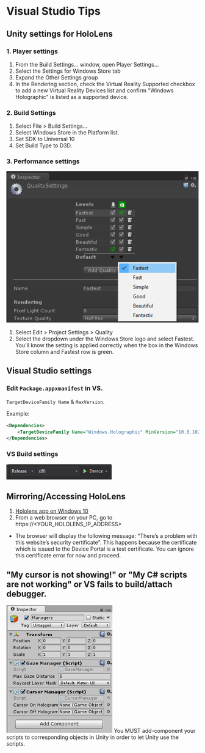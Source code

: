 # Visual Studio Tips

## Unity settings for HoloLens
### 1. Player settings
1. From the Build Settings... window, open Player Settings...
2. Select the Settings for Windows Store tab
3. Expand the Other Settings group
4. In the Rendering section, check the Virtual Reality Supported checkbox to add a new Virtual Reality Devices list and confirm "Windows Holographic" is listed as a supported device.

### 2. Build Settings
1. Select File > Build Settings...
2. Select Windows Store in the Platform list.
3. Set SDK to Universal 10
4. Set Build Type to D3D.

### 3. Performance settings
![UnityQualitySettings](/images/UnityQualitySettings.PNG)
1. Select Edit > Project Settings > Quality
2. Select the dropdown under the Windows Store logo and select Fastest. You'll know the setting is applied correctly when the box in the Windows Store column and Fastest row is green.

## Visual Studio settings
### Edit `Package.appxmanifest` in VS.
`TargetDeviceFamily Name` & `MaxVersion`.

Example:
```XML
<Dependencies>
    <TargetDeviceFamily Name="Windows.Holographic" MinVersion="10.0.10240.0" MaxVersionTested="10.0.10586.0" />
</Dependencies>
```

### VS Build settings
![build_settings](/images/VS_build_settings.PNG)


## Mirroring/Accessing HoloLens
1. [Hololens app on Windows 10](https://www.microsoft.com/en-ca/store/p/microsoft-hololens/9nblggh4qwnx)
2. From a web browser on your PC, go to https://<YOUR_HOLOLENS_IP_ADDRESS>
  * The browser will display the following message: "There’s a problem with this website’s security certificate". This happens because the certificate which is issued to the Device Portal is a test certificate. You can ignore this certificate error for now and proceed.


## "My cursor is not showing!" or "My C# scripts are not working" or VS fails to build/attach debugger.

![managers_inspector](/images/managers_inspector.PNG)
You MUST add-component your scripts to corresponding objects in Unity in order to let Unity use the scripts. 
